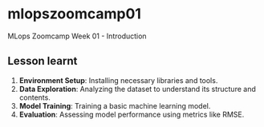 # mlopszoomcamp01
MLops Zoomcamp Week 01 - Introduction

## Lesson learnt
1. **Environment Setup**: Installing necessary libraries and tools.
2. **Data Exploration**: Analyzing the dataset to understand its structure and contents.
3. **Model Training**: Training a basic machine learning model.
4. **Evaluation**: Assessing model performance using metrics like RMSE.